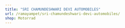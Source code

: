 ```yaml
---
title: "SRI CHAMUNDESHWARI DEVI AUTOMOBILES"
url: /ramayampet/sri-chamundeshwari-devi-automobiles/
shop: Motorrad
---
```


